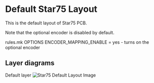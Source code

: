 # Default Star75 Layout

This is the default layout of Star75 PCB.

Note that the optional encoder is disabled by default.

rules.mk OPTIONS
ENCODER_MAPPING_ENABLE = yes
    - turns on the optional encoder

## Layer diagrams
Default layer
![Star75 Default Layout Image](https://i.imgur.com/LkTP0Cj.png)


